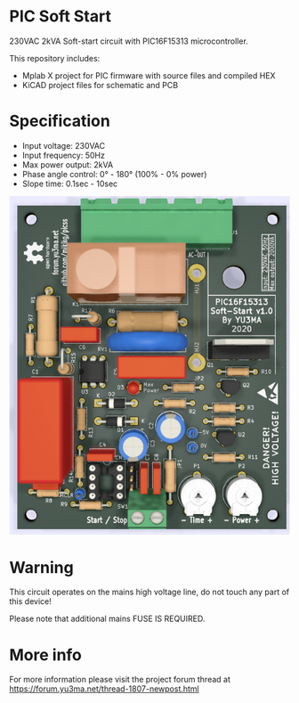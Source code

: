 # PIC Soft Start

230VAC 2kVA Soft-start circuit with PIC16F15313 microcontroller.

This repository includes:
* Mplab X project for PIC firmware with source files and compiled HEX
* KiCAD project files for schematic and PCB

# Specification

* Input voltage: 230VAC
* Input frequency: 50Hz
* Max power output: 2kVA
* Phase angle control: 0° - 180° (100% - 0% power)
* Slope time: 0.1sec - 10sec

![alt text](https://github.com/mikikg/picss/blob/master/doc/pic-soft-start.png)

# Warning

This circuit operates on the mains high voltage line, do not touch any part of this device!

Please note that additional mains FUSE IS REQUIRED.

# More info

For more information please visit the project forum thread at https://forum.yu3ma.net/thread-1807-newpost.html
